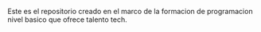 Este es el repositorio creado en el marco de la formacion de programacion nivel basico que ofrece talento tech.